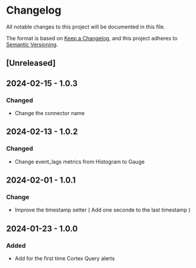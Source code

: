 # Changelog

All notable changes to this project will be documented in this file.

The format is based on [Keep a Changelog](https://keepachangelog.com/en/1.0.0/),
and this project adheres to [Semantic Versioning](https://semver.org/spec/v2.0.0.html).

## [Unreleased]

## 2024-02-15 - 1.0.3

### Changed

- Change the connector name

## 2024-02-13 - 1.0.2

### Changed

- Change event_lags metrics from Histogram to Gauge

## 2024-02-01 - 1.0.1

### Change

- Improve the timestamp setter ( Add one seconde to the last timestamp )

## 2024-01-23 - 1.0.0

### Added

- Add for the first time Cortex Query alerts
